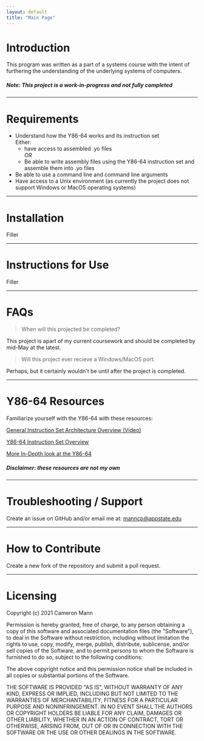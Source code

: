 ```yaml
---
layout: default
title: "Main Page"
---
```

Introduction
===========

This program was written as a part of a systems course with the intent of furthering the understanding of the underlying systems of computers.

##### *Note: This project is a work-in-progress and not fully completed*

***

Requirements
===========

- Understand how the Y86-64 works and its instruction set  
Either:
  - have access to assembled .yo files  
*OR*  
  - Be able to write assembly files using the Y86-64 instruction set and assemble them into .yo files
- Be able to use a command line and command line arguments
- Have access to a Unix environment (as currently the project does not support Windows or MacOS operating systems)


***

Installation
===========

Filler

***

Instructions for Use
===========

Filler

***

FAQs
===========

> When will this projected be completed?

This project is apart of my current coursework and should be completed by mid-May at the latest.

> Will this project ever recieve a Windows/MacOS port.

Perhaps, but it certainly wouldn't be until after the project is completed.

***

Y86-64 Resources
===========

Familiarize yourself with the Y86-64 with these resources:

[General Instruction Set Architecture Overview (Video)](https://www.youtube.com/watch?v=1KTW32xSs_k)

[Y86-64 Instruction Set Overview](https://csit.kutztown.edu/~schwesin/fall20/csc235/lectures/Instruction_Set_Architecture.html)

[More In-Depth look at the Y86-64](http://kedizheng.com/2018/08/08/chapter-4/)

##### *Disclaimer: these resources are not my own*

***

Troubleshooting / Support
===========

Create an issue on GitHub and/or email me at: <manncp@appstate.edu>

***

How to Contribute
===========

Create a new fork of the repository and submit a pull request.

***

Licensing
===========

Copyright (c) 2021 Cameron Mann

Permission is hereby granted, free of charge, to any person obtaining a copy of this software and associated documentation files (the "Software"), to deal in the Software without restriction, including without limitation the rights to use, copy, modify, merge, publish, distribute, sublicense, and/or sell copies of the Software, and to permit persons to whom the Software is furnished to do so, subject to the following conditions:

The above copyright notice and this permission notice shall be included in all copies or substantial portions of the Software.

THE SOFTWARE IS PROVIDED "AS IS", WITHOUT WARRANTY OF ANY KIND, EXPRESS OR IMPLIED, INCLUDING BUT NOT LIMITED TO THE WARRANTIES OF MERCHANTABILITY, FITNESS FOR A PARTICULAR PURPOSE AND NONINFRINGEMENT. IN NO EVENT SHALL THE AUTHORS OR COPYRIGHT HOLDERS BE LIABLE FOR ANY CLAIM, DAMAGES OR OTHER LIABILITY, WHETHER IN AN ACTION OF CONTRACT, TORT OR OTHERWISE, ARISING FROM, OUT OF OR IN CONNECTION WITH THE SOFTWARE OR THE USE OR OTHER DEALINGS IN THE SOFTWARE.